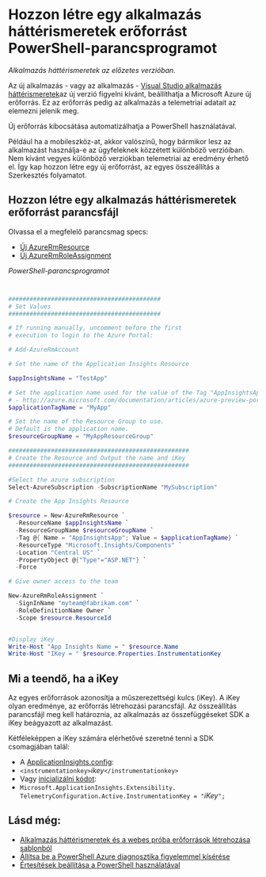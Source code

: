 <properties 
    pageTitle="Hozzon létre egy alkalmazás háttérismeretek erőforrást PowerShell-parancsprogramot" 
    description="Az alkalmazás az összefüggéseket erőforrások létrehozásának automatizálása." 
    services="application-insights" 
    documentationCenter="windows"
    authors="alancameronwills" 
    manager="douge"/>

<tags 
    ms.service="application-insights" 
    ms.workload="tbd" 
    ms.tgt_pltfrm="ibiza" 
    ms.devlang="na" 
    ms.topic="article" 
    ms.date="02/19/2016" 
    ms.author="awills"/>

#  <a name="powershell-script-to-create-an-application-insights-resource"></a>Hozzon létre egy alkalmazás háttérismeretek erőforrást PowerShell-parancsprogramot

*Alkalmazás háttérismeretek az előzetes verzióban.*

Az új alkalmazás - vagy az alkalmazás - [Visual Studio alkalmazás háttérismeretek](https://azure.microsoft.com/services/application-insights/)az új verzió figyelni kívánt, beállíthatja a Microsoft Azure új erőforrás. Ez az erőforrás pedig az alkalmazás a telemetriai adatait az elemezni jelenik meg. 

Új erőforrás kibocsátása automatizálhatja a PowerShell használatával.

Például ha a mobileszköz-at, akkor valószínű, hogy bármikor lesz az alkalmazást használja-e az ügyfeleknek közzétett különböző verzióiban. Nem kívánt vegyes különböző verziókban telemetriai az eredmény érhető el. Így kap hozzon létre egy új erőforrást, az egyes összeállítás a Szerkesztés folyamatot.

## <a name="script-to-create-an-application-insights-resource"></a>Hozzon létre egy alkalmazás háttérismeretek erőforrást parancsfájl

Olvassa el a megfelelő parancsmag specs:

* [Új AzureRmResource](https://msdn.microsoft.com/library/mt652510.aspx)
* [Új AzureRmRoleAssignment](https://msdn.microsoft.com/library/mt678995.aspx)


*PowerShell-parancsprogramot*  

```PowerShell


###########################################
# Set Values
###########################################

# If running manually, uncomment before the first 
# execution to login to the Azure Portal:

# Add-AzureRmAccount

# Set the name of the Application Insights Resource

$appInsightsName = "TestApp"

# Set the application name used for the value of the Tag "AppInsightsApp" 
# - http://azure.microsoft.com/documentation/articles/azure-preview-portal-using-tags/
$applicationTagName = "MyApp"

# Set the name of the Resource Group to use.  
# Default is the application name.
$resourceGroupName = "MyAppResourceGroup"

###################################################
# Create the Resource and Output the name and iKey
###################################################

#Select the azure subscription
Select-AzureSubscription -SubscriptionName "MySubscription"

# Create the App Insights Resource

$resource = New-AzureRmResource `
  -ResourceName $appInsightsName `
  -ResourceGroupName $resourceGroupName `
  -Tag @{ Name = "AppInsightsApp"; Value = $applicationTagName} `
  -ResourceType "Microsoft.Insights/Components" `
  -Location "Central US" `
  -PropertyObject @{"Type"="ASP.NET"} `
  -Force

# Give owner access to the team

New-AzureRmRoleAssignment `
  -SignInName "myteam@fabrikam.com" `
  -RoleDefinitionName Owner `
  -Scope $resource.ResourceId 


#Display iKey
Write-Host "App Insights Name = " $resource.Name
Write-Host "IKey = " $resource.Properties.InstrumentationKey

```

## <a name="what-to-do-with-the-ikey"></a>Mi a teendő, ha a iKey

Az egyes erőforrások azonosítja a műszerezettségi kulcs (iKey). A iKey olyan eredménye, az erőforrás létrehozási parancsfájl. Az összeállítás parancsfájl meg kell határoznia, az alkalmazás az összefüggéseket SDK a iKey beágyazott az alkalmazást.

Kétféleképpen a iKey számára elérhetővé szeretné tenni a SDK csomagjában talál:
  
* A [ApplicationInsights.config](app-insights-configuration-with-applicationinsights-config.md): 
 * `<instrumentationkey>`*ikey*`</instrumentationkey>`
* Vagy [inicializálni kódot](app-insights-api-custom-events-metrics.md): 
 * `Microsoft.ApplicationInsights.Extensibility.
    TelemetryConfiguration.Active.InstrumentationKey = "`*iKey*`";`



## <a name="see-also"></a>Lásd még:

* [Alkalmazás háttérismeretek és a webes próba erőforrások létrehozása sablonból](app-insights-powershell.md)
* [Állítsa be a PowerShell Azure diagnosztika figyelemmel kísérése](app-insights-powershell-azure-diagnostics.md) 
* [Értesítések beállítása a PowerShell használatával](app-insights-powershell-alerts.md)

 
